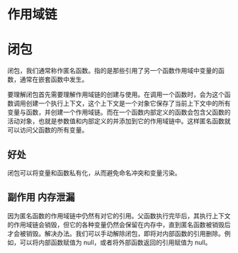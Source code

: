

# 作用域链



# 闭包

闭包，我们通常称作匿名函数。指的是那些引用了另一个函数作用域中变量的函数，通常在嵌套函数中发生。

要理解闭包首先需要理解作用域链的创建与使用。在调用一个函数时，会为这个函数调用创建一个执行上下文，这个上下文是一个对象它保存了当前上下文中的所有变量与函数，并创建一个作用域链。而在一个函数内部定义的函数会包含父函数的活动对象，也就是参数值和内部定义的并添加到它的作用域链中。这样匿名函数就可以访问父函数的所有变量。

## 好处

闭包可以将变量和函数私有化，从而避免命名冲突和变量污染。

## 副作用 内存泄漏

因为匿名函数的作用域链中仍然有对它的引用。父函数执行完毕后，其执行上下文的作用域链会销毁，但它的各种变量仍然会保留在内存中，直到匿名函数被销毁后才会被销毁。解决办法。我们可以手动解除闭包，即将对内部函数的引用删除。例如，可以将内部函数赋值为 null，或者将外部函数返回的引用赋值为 null。